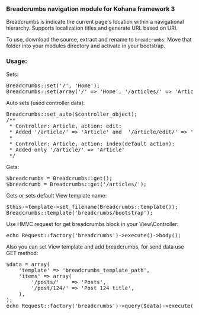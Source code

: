 ### Breadcrumbs navigation module for Kohana framework 3

Breadcrumbs is indicate the current page's location within a navigational hierarchy.
Supports localization titles and generate URL based on URI.

To use, download the source, extract and rename to `breadcrumbs`. 
Move that folder into your modules directory and activate in your bootstrap.

### Usage:

Sets:
<pre>
Breadcrumbs::set('/', 'Home');
Breadcrumbs::set(array('/' => 'Home', '/articles/' => 'Articles'));
</pre>

Auto sets (used controller data):
<pre>
Breadcrumbs::set_auto($controller_object);
/** 
 * Controller: Article, action: edit:
 * Added '/article/' => 'Article' and  '/article/edit/' => 'Edit'
 * 
 * Controller: Article, action: index(default action):
 * Added only '/article/' => 'Article'
 */
</pre>

Gets:
<pre>
$breadcrumbs = Breadcrumbs::get();
$breadcrumb = Breadcrumbs::get('/articles/');
</pre>

Gets or sets default View template name:
<pre>
$this->template->set_filename(Breadcrumbs::template());
Breadcrumbs::template('breadcrumbs/bootstrap');
</pre>

Use HMVC request for get breadcrumbs block in your View\Controller:
<pre>
echo Request::factory('breadcrumbs')->execute()->body();
</pre>
Also you can set View template and add breadcrumbs, for send data use GET method:
<pre>
$data = array(
	'template' => 'breadcrumbs_template_path',
	'items' => array(
		'/posts/'    => 'Posts',
		'/post/124/' => 'Post 124 title',
	),
);
echo Request::factory('breadcrumbs')->query($data)->execute()->body();
</pre>